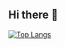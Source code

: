## Hi there 👋

[![Top Langs](https://github-readme-stats.vercel.app/api/top-langs/?username=daikidaikuj
)](https://github.com/anuraghazra/github-readme-stats)

<!--
**daikidaiku/daikidaiku** is a ✨ _special_ ✨ repository because its `README.md` (this file) appears on your GitHub profile.

Here are some ideas to get you started:

- 🔭 I’m currently working on ...
- 🌱 I’m currently learning ...
- 👯 I’m looking to collaborate on ...
- 🤔 I’m looking for help with ...
- 💬 Ask me about ...
- 📫 How to reach me: ...
- 😄 Pronouns: ...
- ⚡ Fun fact: ...
-->
